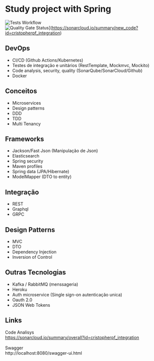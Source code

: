 # Study project with Spring

![Tests Workflow](https://github.com/cristopherpf/integration/actions/workflows/maven.yml/badge.svg)
<br>
![Quality Gate Status](https://sonarcloud.io/api/project_badges/measure?project=cristopherpf_integration&metric=alert_status)](https://sonarcloud.io/summary/new_code?id=cristopherpf_integration)

## DevOps
- CI/CD (Github Actions/Kubernetes)
- Testes de integração e unitários (RestTemplate, Mockmvc, Mockito)
- Code analysis, security, quality (SonarQube/SonarCloud/Github)
- Docker

## Conceitos
- Microservices
- Design patterns
- DDD
- TDD
- Multi Tenancy

## Frameworks
- Jackson/Fast Json (Manipulação de Json)
- Elasticsearch
- Spring security
- Maven profiles
- Spring data (JPA/Hibernate)
- ModelMapper (DTO to entity)

## Integração
- REST
- Graphql
- GRPC

## Design Patterns
- MVC
- DTO
- Dependency Injection
- Inversion of Control

## Outras Tecnologias
- Kafka / RabbitMQ (menssageria)
- Heroku
- Auth microservice (Single sign-on autenticação unica)
- Oauth 2.0
- JSON Web Tokens

## Links
Code Analisys<br>
https://sonarcloud.io/summary/overall?id=cristopherpf_integration
<br><br>
Swagger<br>
http://localhost:8080/swagger-ui.html

